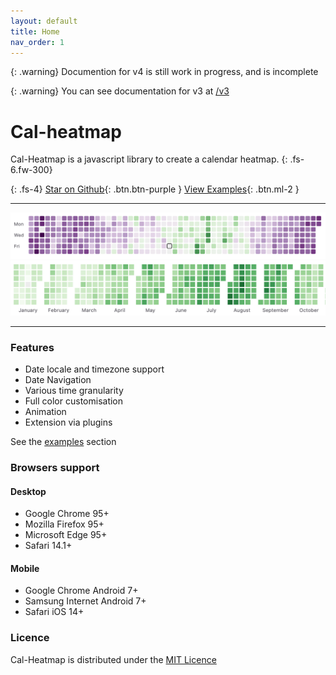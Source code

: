 ```yaml
---
layout: default
title: Home
nav_order: 1
---
```


{: .warning}
Documention for v4 is still work in progress, and is incomplete

{: .warning}
You can see documentation for v3 at [/v3](/v3/)

# Cal-heatmap

Cal-Heatmap is a javascript library to create a calendar heatmap.
{: .fs-6.fw-300}

{: .fs-4}
[Star on Github](https://github.com/wa0x6e/cal-heatmap){: .btn.btn-purple }
[View Examples](/examples){: .btn.ml-2 }

<hr/>

![Day/Year Calendar Heatmap](/assets/example1.png)
![Day/Month Calendar Heatmap](/assets/example2.png)

<hr/>

### Features

- Date locale and timezone support
- Date Navigation
- Various time granularity
- Full color customisation
- Animation
- Extension via plugins

See the [examples](/examples) section

### Browsers support

#### Desktop

- Google Chrome 95+
- Mozilla Firefox 95+
- Microsoft Edge 95+
- Safari 14.1+

#### Mobile

- Google Chrome Android 7+
- Samsung Internet Android 7+
- Safari iOS 14+

### Licence

Cal-Heatmap is distributed under the [MIT Licence](https://github.com/wa0x6e/cal-heatmap/blob/master/LICENCE)
